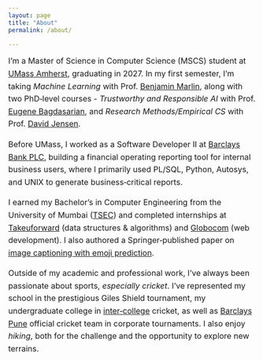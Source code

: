 ```yaml
---
layout: page
title: "About"
permalink: /about/

---
```



<html lang="en">
<head>
    <meta charset="UTF-8">
    <meta name="viewport" content="width=device-width, initial-scale=1.0">

</head>
<body>
<div class="index-content">
I’m a Master of Science in Computer Science (MSCS) student at <a href="https://www.cics.umass.edu/">UMass Amherst</a>, graduating in 2027. In my first semester, I’m taking <i>Machine Learning</i> with Prof. <a href="https://www.cics.umass.edu/">Benjamin Marlin</a>, along with two PhD‑level courses - <i>Trustworthy and Responsible AI</i> with Prof. <a href="https://www.cics.umass.edu/">Eugene Bagdasarian</a>, and <i>Research Methods/Empirical CS</i> with Prof. <a href="https://www.cics.umass.edu/">David Jensen</a>. 
<p>
</p>
Before UMass, I worked as a Software Developer II at  <a href="https://home.barclays/">Barclays Bank PLC</a>, building a financial operating reporting tool for internal business users, where I primarily used PL/SQL, Python, Autosys, and UNIX to generate business‑critical reports. 
<p>
</p>
I earned my Bachelor’s in Computer Engineering from the University of Mumbai (<a href="https://tsec.edu/">TSEC</a>) and completed internships at <a href="https://takeuforward.org/">Takeuforward</a> (data structures & algorithms) and <a href="https://globocom.info/">Globocom</a> (web development). I also authored a Springer‑published paper on <a href="https://link.springer.com/chapter/10.1007/978-981-97-1111-6_20">image captioning with emoji prediction</a>. 
<p>
</p>
Outside of my academic and professional work, I’ve always been passionate about sports, <i>especially cricket</i>. I’ve represented my school in the prestigious Giles Shield tournament, my undergraduate college in <a href="https://drive.google.com/file/d/14RkH_oZbSGyWp19hTdSTcZ1A-ALVpzqd/view?usp=sharing">inter‑college</a> cricket, as well as <a href="https://drive.google.com/file/d/15h9yQa0NJaGdLl5TruxIGY4XyyOXrOrc/view">Barclays Pune</a> official cricket team in corporate tournaments. I also enjoy <i>hiking</i>, both for the challenge and the opportunity to explore new terrains.
</div>
</body>
</html>


<style>
html {
  overflow-y: scroll;
}

.index-content{
  font-family: -apple-system, BlinkMacSystemFont, "Segoe UI", Roboto, Helvetica, Arial, sans-serif;
  font-size: 16px;
  line-height: 1.6;
  color: #11111;
}

.site-title {
  font-weight: normal;    /* or bold, 300, 400, 500, etc. */
  font-size: 26px;
  color: #424242;
}
</style>

